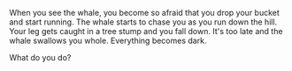 When you see the whale, you become so afraid that you drop your bucket and start running. The whale starts to chase you as you run down the hill. Your leg gets caught in a tree stump and you fall down. It's too late and the whale swallows you whole. Everything becomes dark. 

What do you do? 